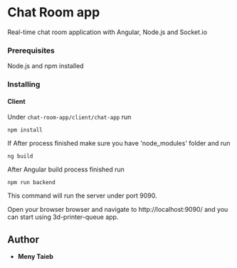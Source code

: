 # Chat Room app
Real-time chat room application with Angular, Node.js and Socket.io

### Prerequisites

Node.js and npm installed

### Installing

#### Client

Under `chat-room-app/client/chat-app` run  

```
npm install
```
If 
After process finished make sure you have 'node_modules' folder and run

```
ng build
```

After Angular build process finished run 

```
npm run backend 
```

This command will run the server under port 9090.

Open your browser browser and navigate to http://localhost:9090/ and you can start using 3d-printer-queue app.

## Author

* **Meny Taieb**

